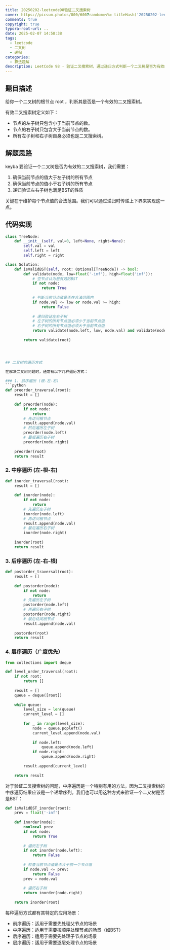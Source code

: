```yaml
---
title: 20250202-leetcode98验证二叉搜索树
cover: https://picsum.photos/800/600?random=<%= titleHash('20250202-leetcode98验证二叉搜索树') %>
comments: true
copyright: true
typora-root-url: ..
date: 2025-02-07 14:58:38
tags: 
  - leetcode
  - 二叉树
  - 递归
categories:
  - 算法题解
description: LeetCode 98 - 验证二叉搜索树，通过递归方式判断一个二叉树是否为有效的二叉搜索树
---
```


## 题目描述

给你一个二叉树的根节点 root ，判断其是否是一个有效的二叉搜索树。

有效二叉搜索树定义如下：
- 节点的左子树只包含小于当前节点的数。
- 节点的右子树只包含大于当前节点的数。
- 所有左子树和右子树自身必须也是二叉搜索树。

## 解题思路
keyba
要验证一个二叉树是否为有效的二叉搜索树，我们需要：

1. 确保当前节点的值大于左子树的所有节点
2. 确保当前节点的值小于右子树的所有节点
3. 递归验证左右子树也满足BST的性质

关键在于维护每个节点值的合法范围。我们可以通过递归时传递上下界来实现这一点。

## 代码实现

```python
class TreeNode:
    def __init__(self, val=0, left=None, right=None):
        self.val = val
        self.left = left
        self.right = right

class Solution:
    def isValidBST(self, root: Optional[TreeNode]) -> bool:
        def validate(node, low=float('-inf'), high=float('inf')):
            # 空节点认为是有效的BST
            if not node:
                return True
                
            # 判断当前节点值是否在合法范围内
            if node.val <= low or node.val >= high:
                return False
                
            # 递归验证左右子树
            # 左子树的所有节点值必须小于当前节点值
            # 右子树的所有节点值必须大于当前节点值
            return validate(node.left, low, node.val) and validate(node.right, node.val, high)
        
        return validate(root)




## 二叉树的遍历方式

在解决二叉树问题时，通常有以下几种遍历方式：

### 1. 前序遍历 (根-左-右)
```python
def preorder_traversal(root):
    result = []
    
    def preorder(node):
        if not node:
            return
        # 先访问根节点
        result.append(node.val)
        # 然后遍历左子树
        preorder(node.left)
        # 最后遍历右子树
        preorder(node.right)
    
    preorder(root)
    return result
```

### 2. 中序遍历 (左-根-右)
```python
def inorder_traversal(root):
    result = []
    
    def inorder(node):
        if not node:
            return
        # 先遍历左子树
        inorder(node.left)
        # 再访问根节点
        result.append(node.val)
        # 最后遍历右子树
        inorder(node.right)
    
    inorder(root)
    return result
```

### 3. 后序遍历 (左-右-根)
```python
def postorder_traversal(root):
    result = []
    
    def postorder(node):
        if not node:
            return
        # 先遍历左子树
        postorder(node.left)
        # 再遍历右子树
        postorder(node.right)
        # 最后访问根节点
        result.append(node.val)
    
    postorder(root)
    return result
```

### 4. 层序遍历（广度优先）
```python
from collections import deque

def level_order_traversal(root):
    if not root:
        return []
    
    result = []
    queue = deque([root])
    
    while queue:
        level_size = len(queue)
        current_level = []
        
        for _ in range(level_size):
            node = queue.popleft()
            current_level.append(node.val)
            
            if node.left:
                queue.append(node.left)
            if node.right:
                queue.append(node.right)
        
        result.append(current_level)
    
    return result
```

对于验证二叉搜索树的问题，中序遍历是一个特别有用的方法，因为二叉搜索树的中序遍历结果应该是一个递增序列。我们也可以用这种方式来验证一个二叉树是否是BST：

```python
def isValidBST_inorder(root):
    prev = float('-inf')
    
    def inorder(node):
        nonlocal prev
        if not node:
            return True
            
        # 遍历左子树
        if not inorder(node.left):
            return False
            
        # 检查当前节点值是否大于前一个节点值
        if node.val <= prev:
            return False
        prev = node.val
            
        # 遍历右子树
        return inorder(node.right)
        
    return inorder(root)
```

每种遍历方式都有其特定的应用场景：
- 前序遍历：适用于需要先处理父节点的场景
- 中序遍历：适用于需要按顺序处理节点的场景（如BST）
- 后序遍历：适用于需要先处理子节点的场景
- 层序遍历：适用于需要逐层处理节点的场景